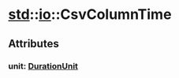 # [std](/libs/std/)::[io](/libs/std/io/)::CsvColumnTime

## Attributes

### unit:&nbsp;[DurationUnit](/libs/std/core/type.DurationUnit.md)
